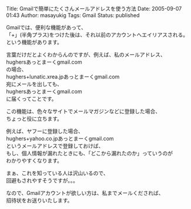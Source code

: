 Title: Gmailで簡単にたくさんメールアドレスを使う方法
Date: 2005-09-07 01:43
Author: masayukig
Tags: Gmail
Status: published

Gmailでは、便利な機能があって、  
「+」(半角プラス)をつけた後は、それ以前のアカウントへエイリアスされる。  
という機能があります。

言葉だけだとよくわからんのですが、例えば、私のメールアドレス、  
hughersあっとまーくgmail.com  
の場合、  
hughers+lunatic.xrea.jpあっとまーくgmail.com  
宛にメールを出しても、  
hughersあっとまーくgmail.com  
に届くってことです。

この機能は、色々なサイトでメールマガジンなどに登録した場合、  
ちょっと役に立ちます。

例えば、ヤフーに登録した場合、  
hughers+yahoo.co.jpあっとまーくgmail.com  
というメールアドレスで登録しておけば、  
もし、個人情報が漏れたときにも、「どこから漏れたのか」っていうのが  
わかりやすくなります。

まぁ、これを知っている人は沢山いるので、  
回避もされやすそうですが。。。

なので、Gmailアカウントが欲しい方は、私までメールくだされば、  
招待状をお送りいたします。
